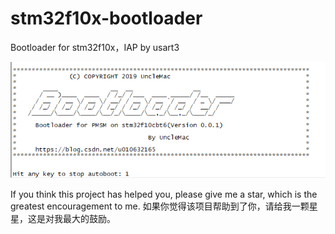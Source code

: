 # stm32f10x-bootloader
Bootloader for stm32f10x，IAP by usart3

![](/res/bootloader.png)

If you think this project has helped you, please give me a star, which is the greatest encouragement to me.
如果你觉得该项目帮助到了你，请给我一颗星星，这是对我最大的鼓励。
